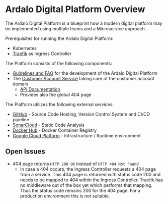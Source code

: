 # Ardalo Digital Platform Overview
The Ardalo Digital Platform is a blueprint how a modern digital platform may be implemented
using multiple teams and a Microservice approach.

Prerequisites for running the Ardalo Digital Platform:
* Kubernetes
* [Traefik](https://traefik.io/traefik/) as Ingress Controller

The Platform consists of the following components:
* [Guidelines and FAQ](https://github.com/ardalo/digital-platform-development-guide) for the development of the Ardalo Digital Platform
* The [Customer Account Service](https://github.com/ardalo/adp-customer-account-service) taking care of the customer account domain
  * [API Documentation](http://35.193.141.187/internal/adp-customer-account-service/swagger-ui/)
  * Provides also the global 404 page

The Platform utilizes the following external services:
* [GitHub](https://github.com/ardalo?tab=repositories) - Source Code Hosting, Version Control System and CI/CD pipeline
* [SonarCloud](https://sonarcloud.io/organizations/ardalo/projects) - Static Code Analysis
* [Docker Hub](https://hub.docker.com/u/ardalo) - Docker Container Registry
* [Google Cloud Platform](https://cloud.google.com/?hl=de) - Infrastructure / Runtime environment

## Open Issues
* 404 page returns `HTTP 200 OK` instead of `HTTP 404 Not Found`
  * In case a 404 occurs, the Ingress Controller requests a 404 page from a service. This 404 page is
    returned with status code 200 and needs to be mapped to 404 within the Ingress Controller. Traefik
    has no middleware out of the box yet which performs that mapping. Thus the status code remains 200
    for the 404 page. For a production environment this is not suitable.
